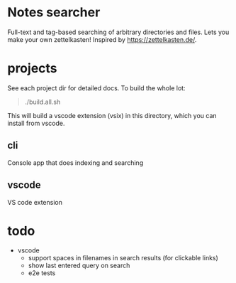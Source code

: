 # Notes searcher

Full-text and tag-based searching of arbitrary directories and files.
Lets you make your own zettelkasten! Inspired by https://zettelkasten.de/.


# projects

See each project dir for detailed docs. To build the whole lot:

> ./build.all.sh

This will build a vscode extension (vsix) in this directory, which
you can install from vscode.

## cli

Console app that does indexing and searching

## vscode

VS code extension


# todo
- vscode
    - support spaces in filenames in search results (for clickable links)
    - show last entered query on search
    - e2e tests
